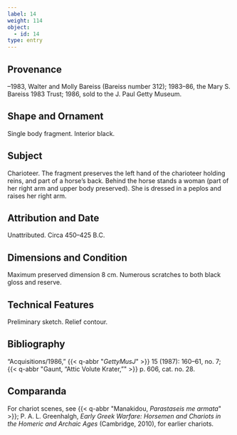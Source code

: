 ```yaml
---
label: 14
weight: 114
object:
  - id: 14
type: entry
---
```


## Provenance

–1983, Walter and Molly Bareiss (Bareiss number 312); 1983–86, the Mary S. Bareiss 1983 Trust; 1986, sold to the J. Paul Getty Museum.

## Shape and Ornament

Single body fragment. Interior black.

## Subject

Charioteer. The fragment preserves the left hand of the charioteer holding reins, and part of a horse’s back. Behind the horse stands a woman (part of her right arm and upper body preserved). She is dressed in a peplos and raises her right arm.

## Attribution and Date

Unattributed. Circa 450–425 B.C.

## Dimensions and Condition

Maximum preserved dimension 8 cm. Numerous scratches to both black gloss and reserve.

## Technical Features

Preliminary sketch. Relief contour.

## Bibliography

“Acquisitions/1986,” {{< q-abbr "*GettyMusJ*" >}} 15 (1987): 160–61, no. 7; {{< q-abbr "Gaunt, “Attic Volute Krater,”" >}} p. 606, cat. no. 28.

## Comparanda

For chariot scenes, see {{< q-abbr "Manakidou, *Parastaseis me armata*" >}}; P. A. L. Greenhalgh, *Early Greek Warfare: Horsemen and Chariots in the Homeric and Archaic Ages* (Cambridge, 2010), for earlier chariots.
